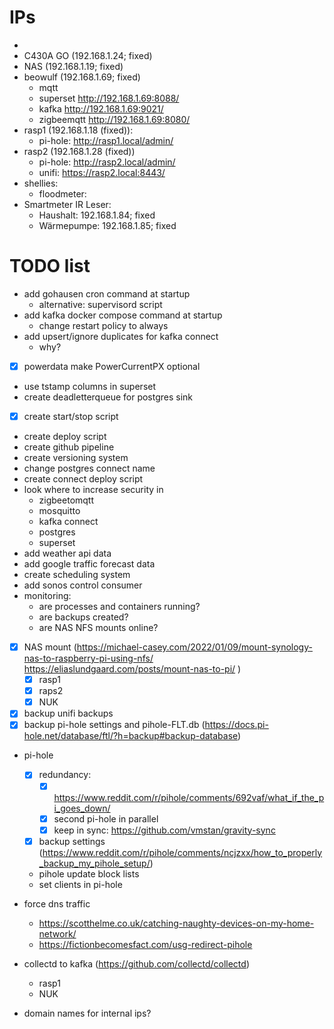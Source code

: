 
# IPs

-
- C430A GO (192.168.1.24; fixed)
- NAS (192.168.1.19; fixed)
- beowulf (192.168.1.69; fixed)
  - mqtt
  - superset <http://192.168.1.69:8088/>
  - kafka <http://192.168.1.69:9021/>
  - zigbeemqtt <http://192.168.1.69:8080/>
- rasp1 (192.168.1.18 (fixed)):
  - pi-hole: <http://rasp1.local/admin/>
- rasp2 (192.168.1.28 (fixed))
  - pi-hole: <http://rasp2.local/admin/>
  - unifi: <https://rasp2.local:8443/>
- shellies:
  - floodmeter:
- Smartmeter IR Leser:
  - Haushalt: 192.168.1.84; fixed
  - Wärmepumpe: 192.168.1.85; fixed
  
# TODO list

- add gohausen cron command at startup
  - alternative: supervisord script
- add kafka docker compose command at startup
  - change restart policy to always
- add upsert/ignore duplicates for kafka connect
  - why?
- [x] powerdata make PowerCurrentPX optional
- use tstamp columns in superset
- create deadletterqueue for postgres sink
- [x] create start/stop script
- create deploy script
- create github pipeline
- create versioning system
- change postgres connect name
- create connect deploy script
- look where to increase security in
  - zigbeetomqtt
  - mosquitto
  - kafka connect
  - postgres
  - superset
- add weather api data
- add google traffic forecast data
- create scheduling system
- add sonos control consumer
- monitoring:
  - are processes and containers running?
  - are backups created?
  - are NAS NFS mounts online?

- [x] NAS mount (<https://michael-casey.com/2022/01/09/mount-synology-nas-to-raspberry-pi-using-nfs/> <https://eliaslundgaard.com/posts/mount-nas-to-pi/> )
  - [x] rasp1
  - [x] raps2
  - [x] NUK
- [x] backup unifi backups
- [x] backup pi-hole settings and pihole-FLT.db (<https://docs.pi-hole.net/database/ftl/?h=backup#backup-database>)
- pi-hole
  - [x] redundancy:
    - [x] <https://www.reddit.com/r/pihole/comments/692vaf/what_if_the_pi_goes_down/>
    - [x] second pi-hole in parallel
    - [x] keep in sync: <https://github.com/vmstan/gravity-sync>
  - [x] backup settings (<https://www.reddit.com/r/pihole/comments/ncjzxx/how_to_properly_backup_my_pihole_setup/>)
  - pihole update block lists
  - set clients in pi-hole
- force dns traffic
  - <https://scotthelme.co.uk/catching-naughty-devices-on-my-home-network/>
  - <https://fictionbecomesfact.com/usg-redirect-pihole>

- collectd to kafka (<https://github.com/collectd/collectd>)
  - rasp1
  - NUK
- domain names for internal ips?

